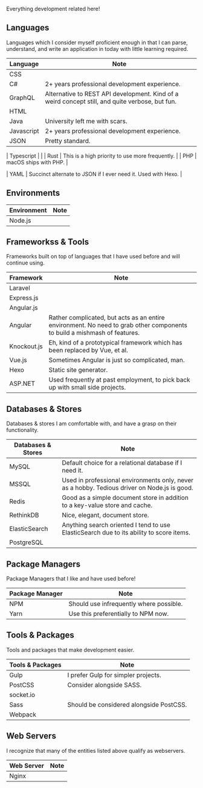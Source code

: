 Everything development related here!

## Languages

Languages which I consider myself proficient enough in that I can parse, understand, and write an application in today with little learning required.

| Language      | Note |
| ---           | ---- |
| CSS           | |
| C#            | 2+ years professional development experience. |
| GraphQL       | Alternative to REST API development. Kind of a weird concept still, and quite verbose, but fun. |
| HTML          | | 
| Java          | University left me with scars. |
| Javascript    | 2+ years professional development experience. |
| JSON          | Pretty standard. |

| Typescript    | |
| Rust          | This is a high priority to use more frequently. |
| PHP           | macOS ships with PHP. |

| YAML          | Succinct alternate to JSON if I ever need it. Used with Hexo. |

## Environments

| Environment   | Note |
| ------------- | --- |
| Node.js       | | 

## Frameworkss & Tools

Frameworks built on top of languages that I have used before and will continue using.

| Framework     | Note | 
| ------------- | --- |
| Laravel       || 
| Express.js    | | 
| Angular.js    | | 
| Angular       | Rather complicated, but acts as an entire environment. No need to grab other components to build a mishmash of features. | 
| Knockout.js   | Eh, kind of a prototypical framework which has been replaced by Vue, et al. | 
| Vue.js        | Sometimes Angular is just so complicated, man. |
| Hexo          | Static site generator. | 
| ASP.NET       | Used frequently at past employment, to pick back up with small side projects. |

## Databases & Stores

Databases & stores I am comfortable with, and have a grasp on their functionality.

| Databases & Stores | Note |
| ------------- | --- |
| MySQL         | Default choice for a relational database if I need it. |
| MSSQL         | Used in professional environments only, never as a hobby. Tedious driver on Node.js is good. |
| Redis         | Good as a simple document store in addition to a key-value store and cache. |
| RethinkDB     | Nice, elegant, document store. |
| ElasticSearch | Anything search oriented I tend to use ElasticSearch due to its ability to score items. |
| PostgreSQL    | |

## Package Managers

Package Managers that I like and have used before!

| Package Manager | Note |
| --- | --- |
| NPM | Should use infrequently where possible. |
| Yarn | Use this preferentially to NPM now. |

## Tools & Packages

Tools and packages that make development easier.

| Tools & Packages | Note |
| --------- | --- |
| Gulp      | I prefer Gulp for simpler projects. |
| PostCSS   | Consider alongside SASS. |
| socket.io | |
| Sass      | Should be considered alongside PostCSS. |
| Webpack   | |

## Web Servers

I recognize that many of the entities listed above qualify as webservers.

| Web Server | Note |
| ---------- | --- |
| Nginx | |